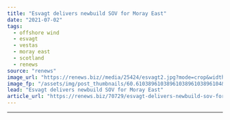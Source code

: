 ```yaml
---
title: "Esvagt delivers newbuild SOV for Moray East"
date: "2021-07-02"
tags: 
  - offshore wind
  - esvagt
  - vestas
  - moray east
  - scotland
  - renews
source: "renews"
image_url: "https://renews.biz//media/25424/esvagt2.jpg?mode=crop&width=770&heightratio=0.6103896103896103896103896104&slimmage=true"
image_fp: "/assets/img/post_thumbnails/60.6103896103896103896103896104&slimmage=true"
lead: "Esvagt delivers newbuild SOV for Moray East"
article_url: "https://renews.biz/70729/esvagt-delivers-newbuild-sov-for-moray-east/"
---
```


---
